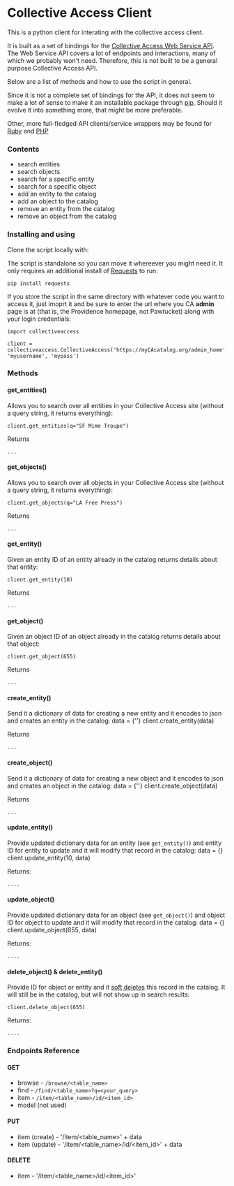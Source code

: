 Collective Access Client
========================

This is a python client for interating with the collective access client. 

It is built as a set of bindings for the [Collective Access Web Service API](http://docs.collectiveaccess.org/wiki/Web_Service_API). The Web Service API covers a lot of endpoints and interactions, many of which we probably won't need. Therefore, this is not built to be a general purpose Collective Access API. 

Below are a list of methods and how to use the script in general.

Since it is not a complete set of bindings for the API, it does not seem to make a lot of sense to make it an installable package through [pip](https://pip.pypa.io/en/stable/). Should it evolve it into something more, that might be more preferable.

Other, more full-fledged API clients/service wrappers may be found for [Ruby](https://github.com/CollectiveAccessProject/collectiveaccess) and [PHP](https://github.com/skeidel/ca-service-wrapper)

### Contents

* search entities
* search objects
* search for a specific entity
* search for a specific object
* add an entity to the catalog
* add an object to the catalog
* remove an entity from the catalog
* remove an object from the catalog

### Installing and using

Clone the script locally with: 

    
The script is standalone so you can move it whereever you might need it. It only requires an additional install of [Requests](http://docs.python-requests.org/en/master/) to run:

	pip install requests

If you store the script in the same directory with whatever code you want to access it, just imoprt it and be sure to enter the url where you CA **admin** page is at (that is, the Providence homepage, not Pawtucket) along with your login credentials:

	import collectiveaccess

	client = collectiveaccess.CollectiveAccess('https://myCAcatalog.org/admin_home', 'myusername', 'mypass')

### Methods

#### get_entities()
Allows you to search over all entities in your Collective Access site (without a query string, it returns everything):

	client.get_entities(q="SF Mime Troupe")

Returns

	...

#### get_objects()
Allows you to search over all objects in your Collective Access site (without a query string, it returns everything):

	client.get_objects(q="LA Free Press")


Returns

	...


#### get_entity() 
Given an entity ID of an entity already in the catalog returns details about that entity:

	client.get_entity(10)

Returns

	...

#### get_object()
Given an object ID of an object already in the catalog returns details about that object:

	client.get_object(655)

Returns

	...

#### create_entity()
Send it a dictionary of data for creating a new entity and it encodes to json and creates an entity in the catalog:
	data = {''}
	client.create_entity(data)

Returns

	...

#### create_object()
Send it a dictionary of data for creating a new object and it encodes to json and creates an object in the catalog:
	data = {''}
	client.create_object(data)

Returns

	...

#### update_entity()
Provide updated dictionary data for an entity (see `get_entity()`) and entity ID for entity to update and it will modify that record in the catalog:
	data = {}
	client.update_entity(10, data)

Returns:

	....


#### update_object()
Provide updated dictionary data for an object (see `get_object()`) and object ID for object to update and it will modify that record in the catalog:
	data = {}
	client.update_object(655, data)

Returns:

	....


#### delete_object() & delete_entity()
Provide ID for object or entity and it [soft deletes](http://docs.collectiveaccess.org/wiki/Web_Service_API#Deleting_records) this record in the catalog. It will still be in the catalog, but will not show up in search results:

	client.delete_object(655)

Returns:

	....



### Endpoints Reference

#### GET

* browse - `/browse/<table_name>`
* find - `/find/<table_name>?q=<your_query>`
* item - `/item/<table_name>/id/<item_id>`
* model (not used)

#### PUT 

* item (create) - '/item/<table_name>' + data
* item (update) - '/item/<table_name>/id/<item_id>' + data

#### DELETE

* item - '/item/<table_name>/id/<item_id>'



